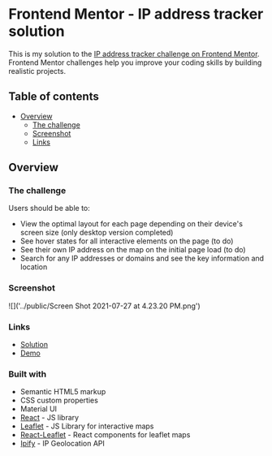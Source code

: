 # Frontend Mentor - IP address tracker solution

This is my solution to the [IP address tracker challenge on Frontend Mentor](https://www.frontendmentor.io/challenges/ip-address-tracker-I8-0yYAH0). Frontend Mentor challenges help you improve your coding skills by building realistic projects. 

## Table of contents

- [Overview](#overview)
  - [The challenge](#the-challenge)
  - [Screenshot](#screenshot)
  - [Links](#links)

## Overview

### The challenge

Users should be able to:

- View the optimal layout for each page depending on their device's screen size (only desktop version completed)
- See hover states for all interactive elements on the page (to do)
- See their own IP address on the map on the initial page load (to do)
- Search for any IP addresses or domains and see the key information and location

### Screenshot

![]('../public/Screen Shot 2021-07-27 at 4.23.20 PM.png')

### Links

- [Solution](https://github.com/ancheetah/iptracker)
- [Demo](https://ancheetah.github.io/iptracker)

### Built with

- Semantic HTML5 markup
- CSS custom properties
- Material UI
- [React](https://reactjs.org/) - JS library
- [Leaflet](https://leafletjs.com/) - JS Library for interactive maps
- [React-Leaflet](https://react-leaflet.js.org/) - React components for leaflet maps
- [Ipify](https://geo.ipify.org/) - IP Geolocation API

